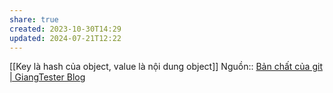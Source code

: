 ```yaml
---
share: true
created: 2023-10-30T14:29
updated: 2024-07-21T12:22
---
```

[[Key là hash của object, value là nội dung object]] 
Nguồn:: [Bản chất của git | GiangTester Blog](https://giangtester.com/ban-chat-cua-git/)